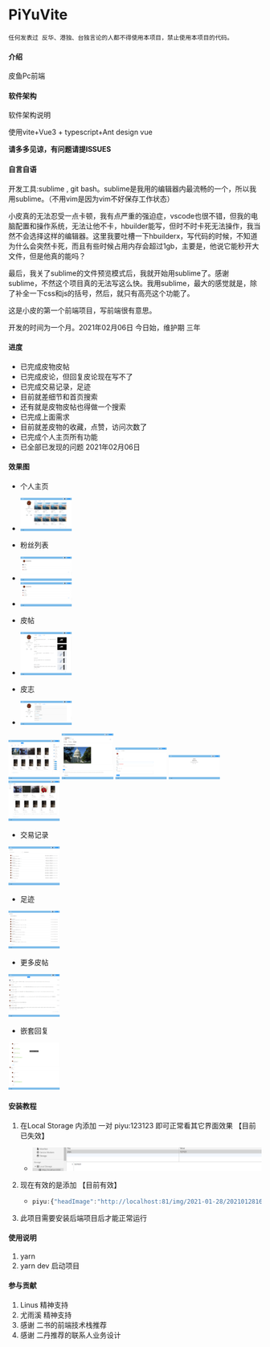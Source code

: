 # PiYuVite

`任何发表过 反华、港独、台独言论的人都不得使用本项目，禁止使用本项目的代码。`

#### 介绍

皮鱼Pc前端

#### 软件架构
软件架构说明

使用vite+Vue3 + typescript+Ant design vue

**请多多见谅，有问题请提ISSUES**

#### 自言自语

开发工具:sublime , git bash。sublime是我用的编辑器内最流畅的一个，所以我用sublime。（不用vim是因为vim不好保存工作状态）

小皮真的无法忍受一点卡顿，我有点严重的强迫症，vscode也很不错，但我的电脑配置和操作系统，无法让他不卡，hbuilder能写，但时不时卡死无法操作，我当然不会选择这样的编辑器。这里我要吐槽一下hbuilderx，写代码的时候，不知道为什么会突然卡死，而且有些时候占用内存会超过1gb，主要是，他说它能秒开大文件，但是他真的能吗？

最后，我关了sublime的文件预览模式后，我就开始用sublime了。感谢sublime，不然这个项目真的无法写这么快。我用sublime，最大的感觉就是，除了补全一下css和js的括号，然后，就只有高亮这个功能了。

这是小皮的第一个前端项目，写前端很有意思。

开发的时间为一个月。2021年02月06日 今日始，维护期 三年

#### 进度

* 已完成皮物皮帖
* 已完成皮论，但回复皮论现在写不了
* 已完成交易记录，足迹
* 目前就差细节和首页搜索
* 还有就是皮物皮帖也得做一个搜索
* 已完成上面需求
* 目前就差皮物的收藏，点赞，访问次数了
* 已完成个人主页所有功能
* 已全部已发现的问题 2021年02月06日

#### 效果图

* 个人主页
* <img src="README.assets/image-20210206180626754.png" alt="image-20210206180626754" style="zoom:10%;" />

* 粉丝列表
* <img src="README.assets/image-20210206180714306.png" alt="image-20210206180714306" style="zoom:10%;" />
* <img src="README.assets/image-20210206180725773.png" alt="image-20210206180725773" style="zoom:10%;" />
* 皮帖
* <img src="README.assets/image-20210206180754572.png" alt="image-20210206180754572" style="zoom:10%;" />
* 皮志
* <img src="README.assets/image-20210206180830245.png" alt="image-20210206180830245" style="zoom:10%;" />

<img src="README.assets/1612095030699.png" alt="1612095030699" style="zoom:10%;" />





<img src="README.assets/1612095204867.png" alt="1612095204867" style="zoom:10%;" />

<img src="README.assets/1611993962368.png" alt="1611993962368" style="zoom:10%;" />

<img src="README.assets/1611994005370.png" alt="1611994005370" style="zoom: 10%;" />

<img src="README.assets/1611994058245.png" alt="1611994058245" style="zoom:10%;" />

* 交易记录

<img src="README.assets/image-20210202192209798.png" alt="image-20210202192209798" style="zoom:10%;" />

* 足迹

<img src="README.assets/image-20210202192235352.png" alt="image-20210202192235352" style="zoom:10%;" />

* 更多皮帖

<img src="README.assets/image-20210203161453673.png" alt="image-20210203161453673" style="zoom:10%;" />

* 嵌套回复

<img src="README.assets/image-20210203161619922.png" alt="image-20210203161619922" style="zoom:10%;" />




#### 安装教程

1.  在Local Storage 内添加 一对 piyu:123123 即可正常看其它界面效果 【目前已失效】
    
    * ![1611570559026](README.assets/1611570559026.png)
    
2. 现在有效的是添加 【目前有效】

   * ```js
     piyu:{"headImage":"http://localhost:81/img/2021-01-28/20210128163815295598afdd6d49ff905bf7cb8bdc3595.jpg","username":"pipihao","token":"eyJ0eXAiOiJKV1QiLCJhbGciOiJIUzI1NiJ9.eyJleHAiOjE2MTI0NDIzNzcsInVzZXJJZCI6IjEwMDA2IiwidXNlcm5hbWUiOiJwaXBpaGFvIn0.28t7Qw72EmaRzoT-tdgkzXKP1Vl1nckJD-ZaChdrJQ8"}     
     ```
     
   
3.  此项目需要安装后端项目后才能正常运行


#### 使用说明

1.  yarn 
2.  yarn dev 启动项目

#### 参与贡献

1.  Linus 精神支持
2.  尤雨溪 精神支持
3.  感谢 二书的前端技术栈推荐
4.  感谢 二丹推荐的联系人业务设计
